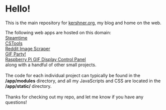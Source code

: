 # Hello!

This is the main repository for <a href="http://www.kershner.org">kershner.org</a>, my blog and home on the web.

The following web apps are hosted on this domain:
<br>
<a href="http://www.kershner.org/steamtime">Steamtime</a><br>
<a href="http://www.kershner.org/cstools">CSTools</a><br>
<a href="http://www.kershner.org/scrape">Reddit Image Scraper</a><br>
<a href="http://www.kershner.org/gif_party">GIF Party!</a><br>
<a href="http://www.kershner.org/pi_config">Raspberry Pi GIF Display Control Panel</a><br>
along with a handful of other small projects.
<br>
<br>
The code for each individual project can typically be found in the **/app/modules** directory, and all my JavaScripts and CSS are located in the **/app/static/** directory.
<br>
<br>
Thanks for checking out my repo, and let me know if you have any questions!
